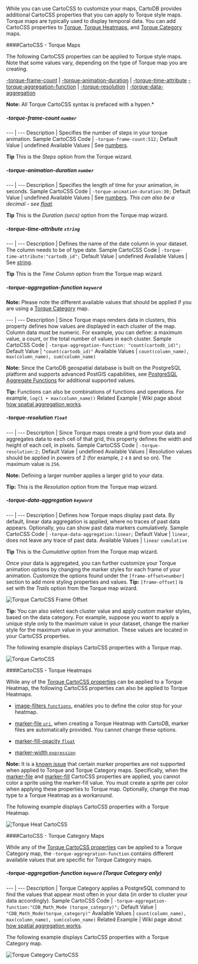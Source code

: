 <!--<div style="font-size:12pt;color:magenta;">Writer Note_csobier: H2- Torque tilecube release, issue #4015
</div>-->
<!--<div style="font-size:12pt;color:magenta;">Writer Note_csobier: Docs/issue#4012
</div>-->
While you can use CartoCSS to customize your maps, CartoDB provides additional CartoCSS properties that you can apply to Torque style maps. Torque maps are typically used to display temporal data. You can add CartoCSS properties to [Torque](#cartocss---torque-maps), [Torque Heatmaps](#cartocss---torque-heatmaps), and [Torque Category](#cartocss---torque-category-maps) maps.

####CartoCSS - Torque Maps

The following CartoCSS properties can be applied to Torque style maps.  Note that some values vary, depending on the type of Torque map you are creating.

[-torque-frame-count](#torque-frame-count-number) | [-torque-animation-duration](#torque-animation-duration-number) | [-torque-time-attribute](#torque-time-attribute-string)
[-torque-aggregation-function](#torque-aggregation-function-keyword) | [-torque-resolution](#torque-resolution-float) | [-torque-data-aggregation](#torque-data-aggregation-keyword)

**Note:** All Torque CartoCSS syntax is prefaced with a hypen.*


##### -torque-frame-count `number`

--- | ---
Description | Specifies the number of steps in your torque animation.
Sample CartoCSS Code | `-torque-frame-count:512;`
Default Value | undefined
Available Values | See [numbers](#numbers).

**Tip** This is the *Steps* option from the Torque wizard.
	
##### -torque-animation-duration `number`

--- | ---
Description | Specifies the length of time for your animation, in seconds.
Sample CartoCSS Code | `-torque-animation-duration:30;`
Default Value | undefined
Available Values | See [numbers](#numbers).  *This can also be a decimal - see [float](#float).*

**Tip** This is the *Duration (secs)* option from the Torque map wizard.


##### -torque-time-attribute `string`

--- | ---
Description | Defines the name of the date column in your dataset. The column needs to be of type date.
Sample CartoCSS Code | `-torque-time-attribute:"cartodb_id";`
Default Value | undefined
Available Values | See [string](#string).

**Tip** This is the *Time Column* option from the Torque map wizard.

	
##### -torque-aggregation-function `keyword`

**Note:** Please note the different available values that should be applied if you are using a [Torque Category](#-torque-aggregation-function-keyword-torque-category-only) map.

--- | ---
Description | Since Torque maps renders data in clusters, this property defines how values are displayed in each cluster of the map. Column data must be numeric. For example, you can define: a maximum value, a count, or the total number of values in each cluster.
Sample CartoCSS Code | `-torque-aggregation-function: "count(cartodb_id)";`
Default Value | `"count(cartodb_id)"`
Available Values | `count(column_name), max(column_name), sum(column_name)`

**Note:** Since the CartoDB geospatial database is built on the PostgreSQL platform and supports advanced PostGIS capabilities, see [PostgreSQL Aggregate Functions](http://www.postgresql.org/docs/9.3/static/functions-aggregate.html) for additional supported values.

**Tip:** Functions can also be combinations of functions and operations. For example, `log(1 + max(column_name))`
Related Example | Wiki page about [how spatial aggregation works](https://github.com/CartoDB/torque/wiki/How-spatial-aggregation-works).


##### -torque-resolution `float`

--- | ---
Description | Since Torque maps create a grid from your data and aggregates data to each cell of that grid, this property defines the width and height of each cell, in pixels. 
Sample CartoCSS Code | `-torque-resolution:2;`
Default Value | undefined
Available Values | Resolution values should be applied in powers of 2 (for example, `2` `4` `8` and so on). The maximum value is `256`.

**Note:** Defining a larger number applies a larger grid to your data.

**Tip:** This is the *Resolution* option from the Torque map wizard.


##### -torque-data-aggregation `keyword`

--- | ---
Description | Defines how Torque maps display past data. By default, linear data aggregation is applied, where no traces of past data appears. Optionally, you can show past data markers cumulatively.
Sample CartoCSS Code | `-torque-data-aggregation:linear;`
Default Value | `linear`, does not leave any trace of past data.
Available Values | `linear` `cumulative`

**Tip** This is the *Cumulative* option from the Torque map wizard.

Once your data is aggregated, you can further customize your Torque animation options by changing the marker styles for each frame of your animation. Customize the options found under the `[frame-offset=number]` section to add more styling properties and values.  **Tip:** `[frame-offset]` is set with the *Trails* option from the Torque map wizard.

<p class="wrap-border"><img src="{{ '/img/layout/cartodb-editor/torquecartoCSSframeoffset.png' | prepend: site.baseurl }}" alt="Torque CartoCSS Frame Offset" /></p>

**Tip:** You can also select each cluster value and apply custom marker styles, based on the data category. For example, suppose you want to apply a unique style only to the maximum value in your dataset, change the marker style for the maximum value in your animation. These values are located in your CartoCSS properties.

The following example displays CartoCSS properties with a Torque map.

<p class="wrap-border"><img src="{{ '/img/layout/cartodb-editor/torquecartoCSS.png' | prepend: site.baseurl }}" alt="Torque CartoCSS" /></p>

####CartoCSS - Torque Heatmaps

While any of the [Torque CartoCSS properties](#cartocss---torque-maps) can be applied to a Torque Heatmap, the following CartoCSS properties can also be applied to Torque Heatmaps.

- [image-filters `functions`](cartodb-editor.html#image-filters-functions), enables you to define the color stop for your heatmap.

- [marker-file `uri`](cartodb-editor.html#marker-file-uri), when creating a Torque Heatmap with CartoDB, marker files are automatically provided. You cannot change these options.

- [marker-fill-opacity `float`](cartodb-editor.html#marker-fill-opacity-float)

- [marker-width `expression`](cartodb-editor.html#marker-width-expression)

**Note:** It is a [known issue](http://gis.stackexchange.com/questions/137384/marker-file-for-torque-cartodb) that certain marker properties are not supported when applied to Torque and Torque Category maps. Specifically, when the [marker-file](cartodb-editor.html#marker-file-uri) and [marker-fill](cartodb-editor.html#marker-fill-color) CartoCSS properties are applied, you cannot color a sprite using the marker-fill value. You must create a sprite per color when applying these properties to Torque map.  Optionally, change the map type to a Torque Heatmap as a workaround.

The following example displays CartoCSS properties with a Torque Heatmap.

<p class="wrap-border"><img src="{{ '/img/layout/cartodb-editor/torquecartoCSSheat.png' | prepend: site.baseurl }}" alt="Torque Heat CartoCSS" /></p>

####CartoCSS - Torque Category Maps

While any of the [Torque CartoCSS properties](#cartocss---torque-maps) can be applied to a Torque Category map, the `-torque-aggregration-function` contains different available values that are specific for Torque Category maps.

##### -torque-aggregation-function `keyword` (Torque Category only)

--- | ---
Description | Torque Category applies a PostgreSQL command to find the values that appear most often in your data (in order to cluster your data accordingly).
Sample CartoCSS Code | `-torque-aggregation-function:"CDB_Math_Mode (torque_category)";`
Default Value | `"CDB_Math_Mode(torque_category)"`
Available Values | `count(column_name), max(column_name), sum(column_name)`
Related Example | Wiki page about [how spatial aggregation works](https://github.com/CartoDB/torque/wiki/How-spatial-aggregation-works).

The following example displays CartoCSS properties with a Torque Category map.
<p class="wrap-border"><img src="{{ '/img/layout/cartodb-editor/torquecartoCSScat.png' | prepend: site.baseurl }}" alt="Torque Category CartoCSS" /></p>
